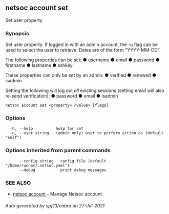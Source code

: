 ## netsoc account set

Set user property

### Synopsis

Set user property.
If logged in with an admin account, the -u flag can be used to
select the user to retrieve. Dates are of the form "YYYY-MM-DD".

The following properties can be set:
  ● username
  ● email
  ● password
  ● firstname
  ● lastname
  ● sshkey

These properties can only be set by an admin:
  ● verified
  ● renewed
  ● isadmin

Setting the following will log out *all* existing sessions (setting
email will also re-send verification):
  ● password
  ● email
  ● isadmin


```
netsoc account set <property> <value> [flags]
```

### Options

```
  -h, --help          help for set
  -u, --user string   (admin only) user to perform action as (default "self")
```

### Options inherited from parent commands

```
      --config string   config file (default "/home/runner/.netsoc.yaml")
      --debug           print debug messages
```

### SEE ALSO

* [netsoc account](netsoc_account.md)	 - Manage Netsoc account

###### Auto generated by spf13/cobra on 27-Jul-2021
